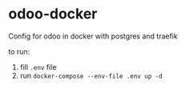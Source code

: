 # odoo-docker

Config for odoo in docker with postgres and traefik

to run:

1. fill `.env` file
2. run `docker-compose --env-file .env up -d`

